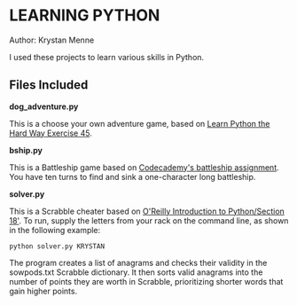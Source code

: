 # LEARNING PYTHON
Author: Krystan Menne

I used these projects to learn various skills in Python.

## Files Included

**dog_adventure.py**

This is a choose your own adventure game,
based on [Learn Python the Hard Way Exercise 45](http://learnpythonthehardway.org/book/ex45.html).

**bship.py**

This is a Battleship game based on [Codecademy's battleship assignment](https://www.codecademy.com/courses/python-beginner-en-4XuFm/0/1).
You have ten turns to find and sink a one-character long battleship.

**solver.py**

This is a Scrabble cheater based on [O'Reilly Introduction to Python/Section 18'](https://openhatch.org/wiki/O'Reilly_Introduction_to_Python/Section_18).
To run, supply the letters from your rack on the command line, as shown in the following example:
```
python solver.py KRYSTAN
```
The program creates a list of anagrams and checks their validity in the sowpods.txt Scrabble dictionary.
It then sorts valid anagrams into the number of points they are worth in Scrabble, prioritizing shorter words that gain higher points.